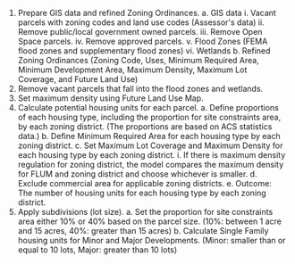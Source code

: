 1. Prepare GIS data and refined Zoning Ordinances.
  a. GIS data
    i. Vacant parcels with zoning codes and land use codes (Assessor's data)
    ii. Remove public/local government owned parcels.
    iii. Remove Open Space parcels.
    iv. Remove approved parcels.
    v. Flood Zones (FEMA flood zones and supplementary flood zones)
    vi. Wetlands
  b. Refined Zoning Ordinances (Zoning Code, Uses, Minimum Required Area, Minimum Development
      Area, Maximum Density, Maximum Lot Coverage, and Future Land Use)
2. Remove vacant parcels that fall into the flood zones and wetlands.
3. Set maximum density using Future Land Use Map.
4. Calculate potential housing units for each parcel.
  a. Define proportions of each housing type, including the proportion for site constraints area, by each
  zoning district. (The proportions are based on ACS statistics data.)
  b. Define Minimum Required Area for each housing type by each zoning district.
  c. Set Maximum Lot Coverage and Maximum Density for each housing type by each zoning district.
    i. If there is maximum density regulation for zoning district, the model compares the
    maximum density for FLUM and zoning district and choose whichever is smaller.
  d. Exclude commercial area for applicable zoning districts.
  e. Outcome: The number of housing units for each housing type by each zoning district.
5. Apply subdivisions (lot size).
  a. Set the proportion for site constraints area either 10% or 40% based on the parcel size.
  (10%: between 1 acre and 15 acres, 40%: greater than 15 acres)
  b. Calculate Single Family housing units for Minor and Major Developments.
  (Minor: smaller than or equal to 10 lots, Major: greater than 10 lots)
